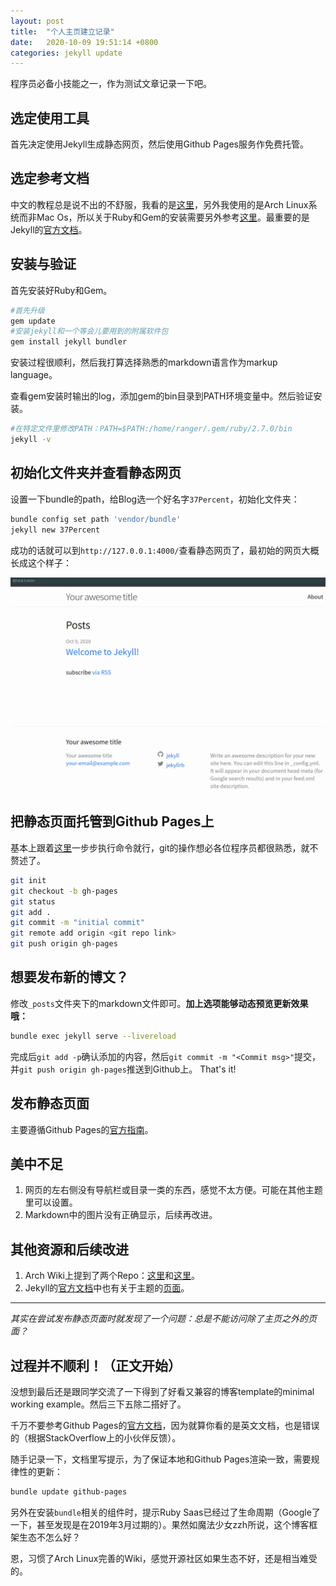 ```yaml
---
layout: post
title:  "个人主页建立记录"
date:   2020-10-09 19:51:14 +0800
categories: jekyll update
---
```


程序员必备小技能之一，作为测试文章记录一下吧。



## 选定使用工具

首先决定使用Jekyll生成静态网页，然后使用Github Pages服务作免费托管。



## 选定参考文档

中文的教程总是说不出的不舒服，我看的是[这里](https://medium.com/20percentwork/creating-your-blog-for-free-using-jekyll-github-pages-dba37272730a)，另外我使用的是Arch Linux系统而非Mac Os，所以关于Ruby和Gem的安装需要另外参考[这里](https://wiki.archlinux.org/index.php/Jekyll#RubyGems_(recommended))。最重要的是Jekyll的[官方文档](https://jekyllrb.com/docs/)。



## 安装与验证

首先安装好Ruby和Gem。

```bash
#首先升级
gem update
#安装jekyll和一个等会儿要用到的附属软件包
gem install jekyll bundler
```



安装过程很顺利，然后我打算选择熟悉的markdown语言作为markup language。

查看gem安装时输出的log，添加gem的bin目录到PATH环境变量中。然后验证安装。

```bash
#在特定文件里修改PATH：PATH=$PATH:/home/ranger/.gem/ruby/2.7.0/bin
jekyll -v
```



## 初始化文件夹并查看静态网页

设置一下bundle的path，给Blog选一个好名字`37Percent`，初始化文件夹：

```bash
bundle config set path 'vendor/bundle'
jekyll new 37Percent
```



成功的话就可以到`http://127.0.0.1:4000/`查看静态网页了，最初始的网页大概长成这个样子：

![](./2020-10-09-Blog-Setup-Log.assets/ScreenShot1.png)



## 把静态页面托管到Github Pages上

基本上跟着[这里](https://medium.com/20percentwork/creating-your-blog-for-free-using-jekyll-github-pages-dba37272730a)一步步执行命令就行，git的操作想必各位程序员都很熟悉，就不赘述了。

```bash
git init
git checkout -b gh-pages
git status
git add .
git commit -m "initial commit"
git remote add origin <git repo link>
git push origin gh-pages
```

## 想要发布新的博文？

修改`_posts`文件夹下的markdown文件即可。**加上选项能够动态预览更新效果哦：**

```bash
bundle exec jekyll serve --livereload
```

完成后`git add -p`确认添加的内容，然后`git commit -m "<Commit msg>"`提交，并`git push origin gh-pages`推送到Github上。
That's it!

## 发布静态页面

主要遵循Github Pages的[官方指南](https://docs.github.com/en/free-pro-team@latest/github/working-with-github-pages)。

## 美中不足

1. 网页的左右侧没有导航栏或目录一类的东西，感觉不太方便。可能在其他主题里可以设置。
2. Markdown中的图片没有正确显示，后续再改进。

## 其他资源和后续改进

1. Arch Wiki上提到了两个Repo：[这里](https://github.com/danielmcgraw/Jekyll-Base)和[这里](https://github.com/danielmcgraw/danielmcgraw.com)。
2. Jekyll的[官方文档](https://jekyllrb.com/docs/)中也有关于主题的[页面](https://jekyllrb.com/docs/themes/)。

---



*其实在尝试发布静态页面时就发现了一个问题：总是不能访问除了主页之外的页面？*

## 过程并不顺利！（正文开始）

没想到最后还是跟同学交流了一下得到了好看又兼容的博客template的minimal working example。然后三下五除二搭好了。

千万不要参考Github Pages的[官方文档](https://docs.github.com/cn/free-pro-team@latest/github/working-with-github-pages/setting-up-a-github-pages-site-with-jekyll)，因为就算你看的是英文文档，也是错误的（根据StackOverflow上的小伙伴反馈）。

随手记录一下，文档里写提示，为了保证本地和Github Pages渲染一致，需要规律性的更新：

```bash
bundle update github-pages
```

另外在安装`bundle`相关的组件时，提示Ruby Saas已经过了生命周期（Google了一下，甚至发现是在2019年3月过期的）。果然如魔法少女zzh所说，这个博客框架生态不怎么好？

恩，习惯了Arch Linux完善的Wiki，感觉开源社区如果生态不好，还是相当难受的。


